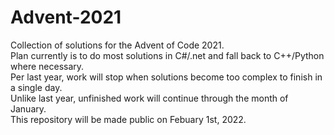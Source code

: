 # Advent-2021
Collection of solutions for the Advent of Code 2021.  
Plan currently is to do most solutions in C#/.net and fall back to C++/Python where necessary.  
Per last year, work will stop when solutions become too complex to finish in a single day.  
Unlike last year, unfinished work will continue through the month of January.  
This repository will be made public on Febuary 1st, 2022.  
